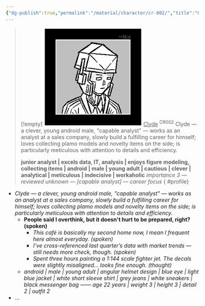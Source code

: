 ```yaml
---
{"dg-publish":true,"permalink":"/material/character/cr-002/","title":"Clyde","tags":["-character"]}
---
```


>[!empty]
> ![RESOURCE/ASSET/ICON/CR002.png|icon](/img/user/RESOURCE/ASSET/ICON/CR002.png) <u class="title">Clyde</u> <sup class="title">CR002</sup> <b class="title"> </b>
> Clyde — a clever, young android male, "capable analyst" — works as an analyst at a sales company, slowly build a fulfilling career for himself; loves collecting plamo models and novelty items on the side; is particularly meticulous with attention to details and efficiency.
> 
> <b>junior analyst | excels data, IT, analysis | enjoys figure modeling, collecting items | android | male | young adult | cautious | clever | analytical | meticulous | indecisive | workaholic</b>
> <i class="small">importance 3 — reviewed unknown — [capable analyst] — career focus</i>
{ #profile}


- *Clyde — a clever, young android male, "capable analyst" — works as an analyst at a sales company, slowly build a fulfilling career for himself; loves collecting plamo models and novelty items on the side; is particularly meticulous with attention to details and efficiency.*
	- **People said I overthink, but it doesn't hurt to be prepared, right? (spoken)**
		- *This café is basically my second home now, I mean I frequent here almost everyday. (spoken)*
		- *I’ve cross-referenced last quarter’s data with market trends — still needs more check, though. (spoken)*
		- *Spent three hours painting a 1:144 scale fighter jet. The decals were slightly misaligned… looks fine enough. (thought)*
	- *android | male | young adult | angular helmet design | blue eye | light blue jacket | white short sleeve shirt | grey jeans | white sneakers | black messenger bag —— age 22 years | weight 3 | height 3 | detail 2 | outfit 2*
- ...
